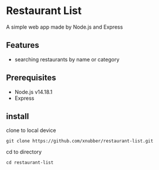 # Restaurant List
A simple web app made by Node.js and Express

## Features
- searching restaurants by name or category

## Prerequisites
- Node.js v14.18.1
- Express

## install
clone to local device

```
git clone https://github.com/xnubber/restaurant-list.git
```

cd to directory

```
cd restaurant-list
```

